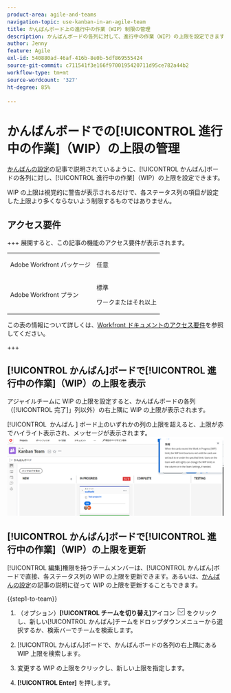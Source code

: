 ```yaml
---
product-area: agile-and-teams
navigation-topic: use-kanban-in-an-agile-team
title: かんばんボード上の進行中の作業（WIP）制限の管理
description: かんばんボードの各列に対して、進行中の作業（WIP）の上限を設定できます。WIP の上限は視覚的に警告が表示されるだけで、各ステータス列の項目が設定した上限より多くならないよう制限するものではありません。
author: Jenny
feature: Agile
exl-id: 540880ad-46af-416b-8e0b-5df869555424
source-git-commit: c711541f3e166f9700195420711d95ce782a44b2
workflow-type: tm+mt
source-wordcount: '327'
ht-degree: 85%

---
```


# かんばんボードでの[!UICONTROL 進行中の作業]（WIP）の上限の管理

[かんばんの設定](../../agile/get-started-with-agile-in-workfront/configure-kanban.md)の記事で説明されているように、[!UICONTROL かんばん]ボードの各列に対し、[!UICONTROL 進行中の作業]（WIP）の上限を設定できます。

WIP の上限は視覚的に警告が表示されるだけで、各ステータス列の項目が設定した上限より多くならないよう制限するものではありません。

## アクセス要件

+++ 展開すると、この記事の機能のアクセス要件が表示されます。

<table style="table-layout:auto"> 
 <col> 
 </col> 
 <col> 
 </col> 
 <tbody> 
  <tr> 
   <td role="rowheader">Adobe Workfront パッケージ</td> 
   <td> <p>任意</p> </td> 
  </tr> 
  <tr> 
   <td role="rowheader">Adobe Workfront プラン</td> 
   <td> <p>標準</p> 
   <p>ワークまたはそれ以上</p> </td> 
  </tr>
 </tbody> 
</table>

この表の情報について詳しくは、[Workfront ドキュメントのアクセス要件](/help/quicksilver/administration-and-setup/add-users/access-levels-and-object-permissions/access-level-requirements-in-documentation.md)を参照してください。

+++

## [!UICONTROL かんばん]ボードで[!UICONTROL 進行中の作業]（WIP）の上限を表示

アジャイルチームに WIP の上限を設定すると、かんばんボードの各列（[!UICONTROL 完了]」列以外）の右上隅に WIP の上限が表示されます。

[!UICONTROL &#x200B; かんばん &#x200B;] ボード上のいずれかの列の上限を超えると、上限が赤でハイライト表示され、メッセージが表示されます。
![WIP の上限](assets/kanban-wip.png)

## [!UICONTROL かんばん]ボードで[!UICONTROL 進行中の作業]（WIP）の上限を更新

[!UICONTROL 編集]権限を持つチームメンバーは、[!UICONTROL かんばん]ボードで直接、各ステータス列の WIP の上限を更新できます。あるいは、[かんばんの設定](../../agile/get-started-with-agile-in-workfront/configure-kanban.md)の記事の説明に従って WIP の上限を更新することもできます。

{{step1-to-team}}

1. （オプション）**[!UICONTROL チームを切り替え]**&#x200B;アイコン ![チームを切り替えアイコン](assets/switch-team-icon.png) をクリックし、新しい[!UICONTROL かんばん]チームをドロップダウンメニューから選択するか、検索バーでチームを検索します。

1. [!UICONTROL かんばん]ボードで、かんばんボードの各列の右上隅にある WIP 上限を検索します。
1. 変更する WIP の上限をクリックし、新しい上限を指定します。
1. **[!UICONTROL Enter]** を押します。
